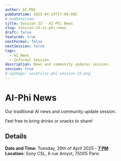 ```yaml
---
author: AI-PHI
pubDatetime: 2025-04-29T17:00:00Z
# modDatetime:
title: Session 23 - AI-Phi News
slug: session-23-ai-phi-news
draft: false
featured: true
nextFormal: false
nextSession: false
tags:
  - AI News
  - Informal Session
description: News and community updates session.
session: true
# ogImage: assets/ai-phi-session-22.png
---
```


# AI-Phi News

Our traditional AI news and community update session.

Feel free to bring drinks or snacks to share!

<!-- PDF: AI-PHI-23-Preamble.pdf | title: News and updates from an informal session | type: news -->

## Details

**Date and Time:** Tuesday, 29th of April 2025 - <u>**7 PM**</u>  
**Location:** Sony CSL, 6 rue Amyot, 75005 Paris
